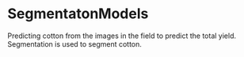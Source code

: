 # SegmentatonModels

Predicting cotton from the images in the field to predict the total yield. Segmentation is used to segment cotton.
